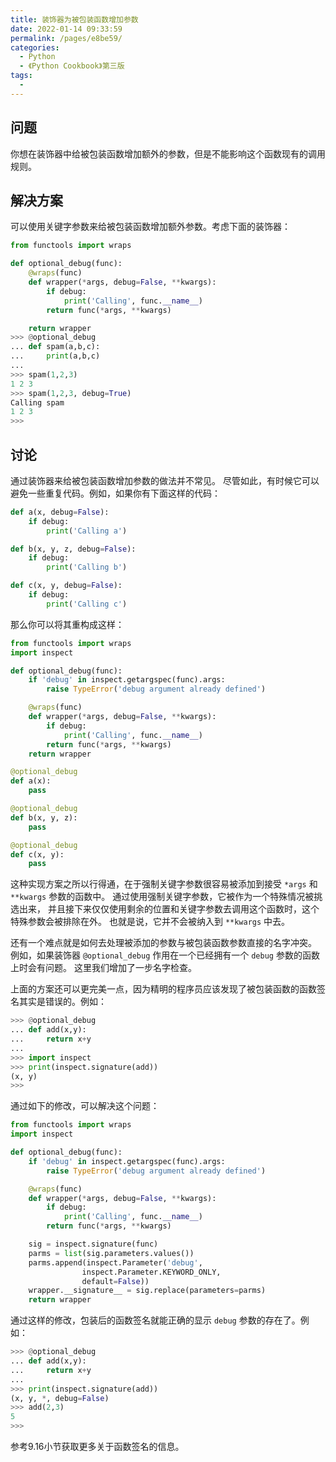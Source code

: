 ```yaml
---
title: 装饰器为被包装函数增加参数
date: 2022-01-14 09:33:59
permalink: /pages/e8be59/
categories:
  - Python
  - 《Python Cookbook》第三版
tags:
  - 
---
```


## 问题

你想在装饰器中给被包装函数增加额外的参数，但是不能影响这个函数现有的调用规则。

## 解决方案

可以使用关键字参数来给被包装函数增加额外参数。考虑下面的装饰器：

```python
from functools import wraps

def optional_debug(func):
    @wraps(func)
    def wrapper(*args, debug=False, **kwargs):
        if debug:
            print('Calling', func.__name__)
        return func(*args, **kwargs)

    return wrapper
>>> @optional_debug
... def spam(a,b,c):
...     print(a,b,c)
...
>>> spam(1,2,3)
1 2 3
>>> spam(1,2,3, debug=True)
Calling spam
1 2 3
>>>
```

## 讨论

通过装饰器来给被包装函数增加参数的做法并不常见。 尽管如此，有时候它可以避免一些重复代码。例如，如果你有下面这样的代码：

```python
def a(x, debug=False):
    if debug:
        print('Calling a')

def b(x, y, z, debug=False):
    if debug:
        print('Calling b')

def c(x, y, debug=False):
    if debug:
        print('Calling c')
```

那么你可以将其重构成这样：

```python
from functools import wraps
import inspect

def optional_debug(func):
    if 'debug' in inspect.getargspec(func).args:
        raise TypeError('debug argument already defined')

    @wraps(func)
    def wrapper(*args, debug=False, **kwargs):
        if debug:
            print('Calling', func.__name__)
        return func(*args, **kwargs)
    return wrapper

@optional_debug
def a(x):
    pass

@optional_debug
def b(x, y, z):
    pass

@optional_debug
def c(x, y):
    pass
```

这种实现方案之所以行得通，在于强制关键字参数很容易被添加到接受 `*args` 和 `**kwargs` 参数的函数中。 通过使用强制关键字参数，它被作为一个特殊情况被挑选出来， 并且接下来仅仅使用剩余的位置和关键字参数去调用这个函数时，这个特殊参数会被排除在外。 也就是说，它并不会被纳入到 `**kwargs` 中去。

还有一个难点就是如何去处理被添加的参数与被包装函数参数直接的名字冲突。 例如，如果装饰器 `@optional_debug` 作用在一个已经拥有一个 `debug` 参数的函数上时会有问题。 这里我们增加了一步名字检查。

上面的方案还可以更完美一点，因为精明的程序员应该发现了被包装函数的函数签名其实是错误的。例如：

```python
>>> @optional_debug
... def add(x,y):
...     return x+y
...
>>> import inspect
>>> print(inspect.signature(add))
(x, y)
>>>
```

通过如下的修改，可以解决这个问题：

```python
from functools import wraps
import inspect

def optional_debug(func):
    if 'debug' in inspect.getargspec(func).args:
        raise TypeError('debug argument already defined')

    @wraps(func)
    def wrapper(*args, debug=False, **kwargs):
        if debug:
            print('Calling', func.__name__)
        return func(*args, **kwargs)

    sig = inspect.signature(func)
    parms = list(sig.parameters.values())
    parms.append(inspect.Parameter('debug',
                inspect.Parameter.KEYWORD_ONLY,
                default=False))
    wrapper.__signature__ = sig.replace(parameters=parms)
    return wrapper
```

通过这样的修改，包装后的函数签名就能正确的显示 `debug` 参数的存在了。例如：

```python
>>> @optional_debug
... def add(x,y):
...     return x+y
...
>>> print(inspect.signature(add))
(x, y, *, debug=False)
>>> add(2,3)
5
>>>
```

参考9.16小节获取更多关于函数签名的信息。
